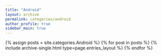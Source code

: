 ```yaml
---
title: "Android"
layout: archive
permalink: categories/android
author_profile: true
sidebar_main: true
---
```



{% assign posts = site.categories.Android %}
{% for post in posts %} {% include archive-single.html type=page.entries_layout %} {% endfor %}
